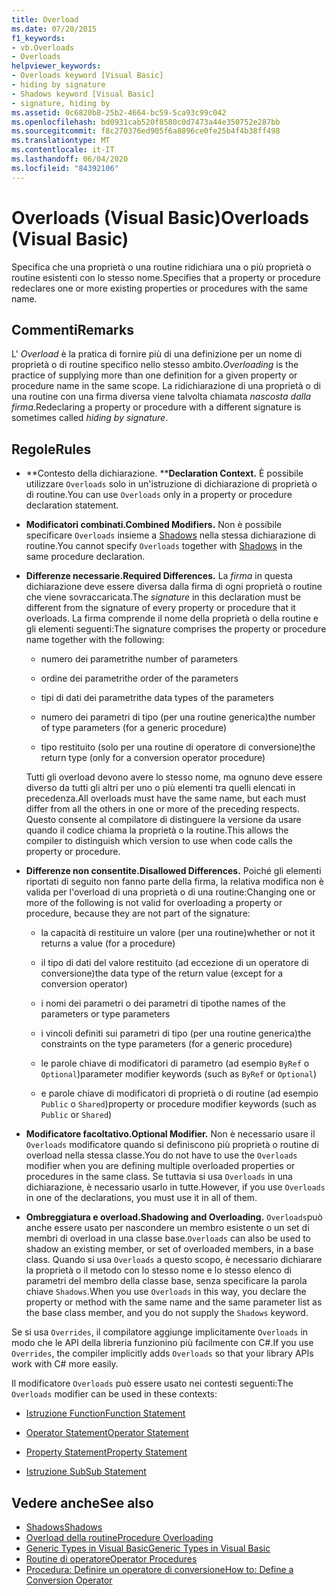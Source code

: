 ```yaml
---
title: Overload
ms.date: 07/20/2015
f1_keywords:
- vb.Overloads
- Overloads
helpviewer_keywords:
- Overloads keyword [Visual Basic]
- hiding by signature
- Shadows keyword [Visual Basic]
- signature, hiding by
ms.assetid: 0c6820b8-25b2-4664-bc59-5ca93c99c042
ms.openlocfilehash: bd0931cab520f8580c0d7473a44e350752e287bb
ms.sourcegitcommit: f8c270376ed905f6a8896ce0fe25b4f4b38ff498
ms.translationtype: MT
ms.contentlocale: it-IT
ms.lasthandoff: 06/04/2020
ms.locfileid: "84392106"
---
```

# <a name="overloads-visual-basic"></a><span data-ttu-id="f6639-102">Overloads (Visual Basic)</span><span class="sxs-lookup"><span data-stu-id="f6639-102">Overloads (Visual Basic)</span></span>

<span data-ttu-id="f6639-103">Specifica che una proprietà o una routine ridichiara una o più proprietà o routine esistenti con lo stesso nome.</span><span class="sxs-lookup"><span data-stu-id="f6639-103">Specifies that a property or procedure redeclares one or more existing properties or procedures with the same name.</span></span>

## <a name="remarks"></a><span data-ttu-id="f6639-104">Commenti</span><span class="sxs-lookup"><span data-stu-id="f6639-104">Remarks</span></span>

<span data-ttu-id="f6639-105">L' *Overload* è la pratica di fornire più di una definizione per un nome di proprietà o di routine specifico nello stesso ambito.</span><span class="sxs-lookup"><span data-stu-id="f6639-105">*Overloading* is the practice of supplying more than one definition for a given property or procedure name in the same scope.</span></span> <span data-ttu-id="f6639-106">La ridichiarazione di una proprietà o di una routine con una firma diversa viene talvolta chiamata *nascosta dalla firma*.</span><span class="sxs-lookup"><span data-stu-id="f6639-106">Redeclaring a property or procedure with a different signature is sometimes called *hiding by signature*.</span></span>

## <a name="rules"></a><span data-ttu-id="f6639-107">Regole</span><span class="sxs-lookup"><span data-stu-id="f6639-107">Rules</span></span>

- <span data-ttu-id="f6639-108">\*\*Contesto della dichiarazione. \*\*</span><span class="sxs-lookup"><span data-stu-id="f6639-108">**Declaration Context.**</span></span> <span data-ttu-id="f6639-109">È possibile utilizzare `Overloads` solo in un'istruzione di dichiarazione di proprietà o di routine.</span><span class="sxs-lookup"><span data-stu-id="f6639-109">You can use `Overloads` only in a property or procedure declaration statement.</span></span>

- <span data-ttu-id="f6639-110">**Modificatori combinati.**</span><span class="sxs-lookup"><span data-stu-id="f6639-110">**Combined Modifiers.**</span></span> <span data-ttu-id="f6639-111">Non è possibile specificare `Overloads` insieme a [Shadows](shadows.md) nella stessa dichiarazione di routine.</span><span class="sxs-lookup"><span data-stu-id="f6639-111">You cannot specify `Overloads` together with [Shadows](shadows.md) in the same procedure declaration.</span></span>

- <span data-ttu-id="f6639-112">**Differenze necessarie.**</span><span class="sxs-lookup"><span data-stu-id="f6639-112">**Required Differences.**</span></span> <span data-ttu-id="f6639-113">La *firma* in questa dichiarazione deve essere diversa dalla firma di ogni proprietà o routine che viene sovraccaricata.</span><span class="sxs-lookup"><span data-stu-id="f6639-113">The *signature* in this declaration must be different from the signature of every property or procedure that it overloads.</span></span> <span data-ttu-id="f6639-114">La firma comprende il nome della proprietà o della routine e gli elementi seguenti:</span><span class="sxs-lookup"><span data-stu-id="f6639-114">The signature comprises the property or procedure name together with the following:</span></span>

  - <span data-ttu-id="f6639-115">numero dei parametri</span><span class="sxs-lookup"><span data-stu-id="f6639-115">the number of parameters</span></span>

  - <span data-ttu-id="f6639-116">ordine dei parametri</span><span class="sxs-lookup"><span data-stu-id="f6639-116">the order of the parameters</span></span>

  - <span data-ttu-id="f6639-117">tipi di dati dei parametri</span><span class="sxs-lookup"><span data-stu-id="f6639-117">the data types of the parameters</span></span>

  - <span data-ttu-id="f6639-118">numero dei parametri di tipo (per una routine generica)</span><span class="sxs-lookup"><span data-stu-id="f6639-118">the number of type parameters (for a generic procedure)</span></span>

  - <span data-ttu-id="f6639-119">tipo restituito (solo per una routine di operatore di conversione)</span><span class="sxs-lookup"><span data-stu-id="f6639-119">the return type (only for a conversion operator procedure)</span></span>

  <span data-ttu-id="f6639-120">Tutti gli overload devono avere lo stesso nome, ma ognuno deve essere diverso da tutti gli altri per uno o più elementi tra quelli elencati in precedenza.</span><span class="sxs-lookup"><span data-stu-id="f6639-120">All overloads must have the same name, but each must differ from all the others in one or more of the preceding respects.</span></span> <span data-ttu-id="f6639-121">Questo consente al compilatore di distinguere la versione da usare quando il codice chiama la proprietà o la routine.</span><span class="sxs-lookup"><span data-stu-id="f6639-121">This allows the compiler to distinguish which version to use when code calls the property or procedure.</span></span>

- <span data-ttu-id="f6639-122">**Differenze non consentite.**</span><span class="sxs-lookup"><span data-stu-id="f6639-122">**Disallowed Differences.**</span></span> <span data-ttu-id="f6639-123">Poiché gli elementi riportati di seguito non fanno parte della firma, la relativa modifica non è valida per l'overload di una proprietà o di una routine:</span><span class="sxs-lookup"><span data-stu-id="f6639-123">Changing one or more of the following is not valid for overloading a property or procedure, because they are not part of the signature:</span></span>

  - <span data-ttu-id="f6639-124">la capacità di restituire un valore (per una routine)</span><span class="sxs-lookup"><span data-stu-id="f6639-124">whether or not it returns a value (for a procedure)</span></span>

  - <span data-ttu-id="f6639-125">il tipo di dati del valore restituito (ad eccezione di un operatore di conversione)</span><span class="sxs-lookup"><span data-stu-id="f6639-125">the data type of the return value (except for a conversion operator)</span></span>

  - <span data-ttu-id="f6639-126">i nomi dei parametri o dei parametri di tipo</span><span class="sxs-lookup"><span data-stu-id="f6639-126">the names of the parameters or type parameters</span></span>

  - <span data-ttu-id="f6639-127">i vincoli definiti sui parametri di tipo (per una routine generica)</span><span class="sxs-lookup"><span data-stu-id="f6639-127">the constraints on the type parameters (for a generic procedure)</span></span>

  - <span data-ttu-id="f6639-128">le parole chiave di modificatori di parametro (ad esempio `ByRef` o `Optional`)</span><span class="sxs-lookup"><span data-stu-id="f6639-128">parameter modifier keywords (such as `ByRef` or `Optional`)</span></span>

  - <span data-ttu-id="f6639-129">e parole chiave di modificatori di proprietà o di routine (ad esempio `Public` o `Shared`)</span><span class="sxs-lookup"><span data-stu-id="f6639-129">property or procedure modifier keywords (such as `Public` or `Shared`)</span></span>

- <span data-ttu-id="f6639-130">**Modificatore facoltativo.**</span><span class="sxs-lookup"><span data-stu-id="f6639-130">**Optional Modifier.**</span></span> <span data-ttu-id="f6639-131">Non è necessario usare il `Overloads` modificatore quando si definiscono più proprietà o routine di overload nella stessa classe.</span><span class="sxs-lookup"><span data-stu-id="f6639-131">You do not have to use the `Overloads` modifier when you are defining multiple overloaded properties or procedures in the same class.</span></span> <span data-ttu-id="f6639-132">Se tuttavia si usa `Overloads` in una dichiarazione, è necessario usarlo in tutte.</span><span class="sxs-lookup"><span data-stu-id="f6639-132">However, if you use `Overloads` in one of the declarations, you must use it in all of them.</span></span>

- <span data-ttu-id="f6639-133">**Ombreggiatura e overload.**</span><span class="sxs-lookup"><span data-stu-id="f6639-133">**Shadowing and Overloading.**</span></span> <span data-ttu-id="f6639-134">`Overloads`può anche essere usato per nascondere un membro esistente o un set di membri di overload in una classe base.</span><span class="sxs-lookup"><span data-stu-id="f6639-134">`Overloads` can also be used to shadow an existing member, or set of overloaded members, in a base class.</span></span> <span data-ttu-id="f6639-135">Quando si usa `Overloads` a questo scopo, è necessario dichiarare la proprietà o il metodo con lo stesso nome e lo stesso elenco di parametri del membro della classe base, senza specificare la parola chiave `Shadows`.</span><span class="sxs-lookup"><span data-stu-id="f6639-135">When you use `Overloads` in this way, you declare the property or method with the same name and the same parameter list as the base class member, and you do not supply the `Shadows` keyword.</span></span>

<span data-ttu-id="f6639-136">Se si usa `Overrides`, il compilatore aggiunge implicitamente `Overloads` in modo che le API della libreria funzionino più facilmente con C#.</span><span class="sxs-lookup"><span data-stu-id="f6639-136">If you use `Overrides`, the compiler implicitly adds `Overloads` so that your library APIs work with C# more easily.</span></span>

<span data-ttu-id="f6639-137">Il modificatore `Overloads` può essere usato nei contesti seguenti:</span><span class="sxs-lookup"><span data-stu-id="f6639-137">The `Overloads` modifier can be used in these contexts:</span></span>

- [<span data-ttu-id="f6639-138">Istruzione Function</span><span class="sxs-lookup"><span data-stu-id="f6639-138">Function Statement</span></span>](../statements/function-statement.md)

- [<span data-ttu-id="f6639-139">Operator Statement</span><span class="sxs-lookup"><span data-stu-id="f6639-139">Operator Statement</span></span>](../statements/operator-statement.md)

- [<span data-ttu-id="f6639-140">Property Statement</span><span class="sxs-lookup"><span data-stu-id="f6639-140">Property Statement</span></span>](../statements/property-statement.md)

- [<span data-ttu-id="f6639-141">Istruzione Sub</span><span class="sxs-lookup"><span data-stu-id="f6639-141">Sub Statement</span></span>](../statements/sub-statement.md)

## <a name="see-also"></a><span data-ttu-id="f6639-142">Vedere anche</span><span class="sxs-lookup"><span data-stu-id="f6639-142">See also</span></span>

- [<span data-ttu-id="f6639-143">Shadows</span><span class="sxs-lookup"><span data-stu-id="f6639-143">Shadows</span></span>](shadows.md)
- [<span data-ttu-id="f6639-144">Overload della routine</span><span class="sxs-lookup"><span data-stu-id="f6639-144">Procedure Overloading</span></span>](../../programming-guide/language-features/procedures/procedure-overloading.md)
- [<span data-ttu-id="f6639-145">Generic Types in Visual Basic</span><span class="sxs-lookup"><span data-stu-id="f6639-145">Generic Types in Visual Basic</span></span>](../../programming-guide/language-features/data-types/generic-types.md)
- [<span data-ttu-id="f6639-146">Routine di operatore</span><span class="sxs-lookup"><span data-stu-id="f6639-146">Operator Procedures</span></span>](../../programming-guide/language-features/procedures/operator-procedures.md)
- [<span data-ttu-id="f6639-147">Procedura: Definire un operatore di conversione</span><span class="sxs-lookup"><span data-stu-id="f6639-147">How to: Define a Conversion Operator</span></span>](../../programming-guide/language-features/procedures/how-to-define-a-conversion-operator.md)
